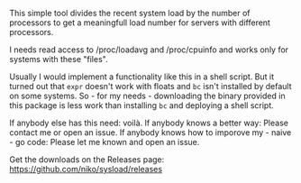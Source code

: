 This simple tool divides the recent system load by the number of processors to get a meaningfull load number for servers with different processors.

I needs read access to /proc/loadavg and /proc/cpuinfo and works only for systems with these "files".

Usually I would implement a functionality like this in a shell script. But it turned out that `expr` doesn't work with floats and `bc` isn't installed by default on some systems. So - for my needs - downloading the binary provided in this package is less work than installing `bc` and deploying a shell script.

If anybody else has this need: voilà. If anybody knows a better way: Please contact me or open an issue. If anybody knows how to imporove my - naive - go code: Please let me known and open an issue.

Get the downloads on the Releases page: https://github.com/niko/sysload/releases
